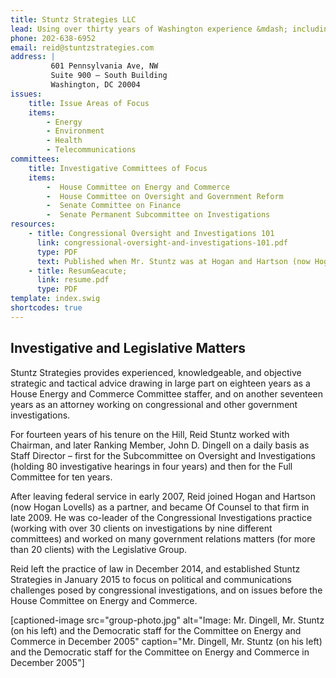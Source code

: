 ```yaml
---
title: Stuntz Strategies LLC
lead: Using over thirty years of Washington experience &mdash; including investigations, legislation, and government relations &mdash; Stuntz Strategies helps get results.
phone: 202-638-6952
email: reid@stuntzstrategies.com
address: |
         601 Pennsylvania Ave, NW
         Suite 900 – South Building
         Washington, DC 20004
issues:
    title: Issue Areas of Focus
    items: 
        - Energy
        - Environment
        - Health
        - Telecommunications
committees:
    title: Investigative Committees of Focus
    items:
        -  House Committee on Energy and Commerce
        -  House Committee on Oversight and Government Reform
        -  Senate Committee on Finance
        -  Senate Permanent Subcommittee on Investigations
resources: 
    - title: Congressional Oversight and Investigations 101
      link: congressional-oversight-and-investigations-101.pdf
      type: PDF
      text: Published when Mr. Stuntz was at Hogan and Hartson (now Hogan Lovells); appears in *The Health Lawyer*, Vol. 20, No. 3, February 2008
    - title: Resum&eacute;
      link: resume.pdf
      type: PDF
template: index.swig
shortcodes: true
---
```


## Investigative and Legislative Matters

Stuntz Strategies provides experienced, knowledgeable, and objective strategic and tactical advice drawing in large part on eighteen years as a House Energy and Commerce Committee staffer, and on another seventeen years as an attorney working on congressional and other government investigations.

For fourteen years of his tenure on the Hill, Reid Stuntz worked with Chairman, and later Ranking Member, John D. Dingell on a daily basis as Staff Director – first for the Subcommittee on Oversight and Investigations (holding 80 investigative hearings in four years) and then for the Full Committee for ten years.

After leaving federal service in early 2007, Reid joined Hogan and Hartson (now Hogan Lovells) as a partner, and became Of Counsel to that firm in late 2009.  He was co-leader of the Congressional Investigations practice (working with over 30 clients on investigations by nine different committees) and worked on many government relations matters (for more than 20 clients) with the Legislative Group.

Reid left the practice of law in December 2014, and established Stuntz Strategies in January 2015 to focus on political and communications challenges posed by congressional investigations, and on issues before the House Committee on Energy and Commerce.

[captioned-image src="group-photo.jpg" alt="Image: Mr. Dingell, Mr. Stuntz (on his left) and the Democratic staff for the Committee on Energy and Commerce in December 2005" caption="Mr. Dingell, Mr. Stuntz (on his left) and the Democratic staff for the Committee on Energy and Commerce in December 2005"]